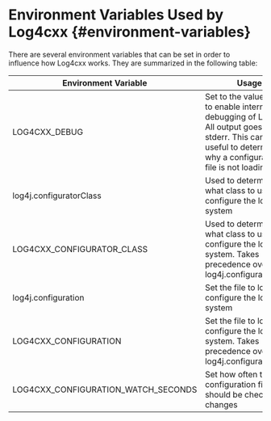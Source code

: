 Environment Variables Used by Log4cxx {#environment-variables}
===
<!--
 Note: License header cannot be first, as doxygen does not generate
 cleanly if it before the '==='
-->
<!--
 Licensed to the Apache Software Foundation (ASF) under one or more
 contributor license agreements.  See the NOTICE file distributed with
 this work for additional information regarding copyright ownership.
 The ASF licenses this file to You under the Apache License, Version 2.0
 (the "License"); you may not use this file except in compliance with
 the License.  You may obtain a copy of the License at

	http://www.apache.org/licenses/LICENSE-2.0

 Unless required by applicable law or agreed to in writing, software
 distributed under the License is distributed on an "AS IS" BASIS,
 WITHOUT WARRANTIES OR CONDITIONS OF ANY KIND, either express or implied.
 See the License for the specific language governing permissions and
 limitations under the License.
-->

There are several environment variables that can be set in order to influence how
Log4cxx works.  They are summarized in the following table:


| Environment Variable | Usage |
| -------------------- | ----- |
| LOG4CXX\_DEBUG       | Set to the value 'true' to enable internal debugging of Log4cxx.  All output goes to stderr.  This can be useful to determine why a configuration file is not loading |
| log4j.configuratorClass | Used to determine what class to use to configure the logging system |
| LOG4CXX\_CONFIGURATOR\_CLASS | Used to determine what class to use to configure the logging system.  Takes precedence over log4j.configuratorClass |
| log4j.configuration | Set the file to load to configure the logging system |
| LOG4CXX\_CONFIGURATION | Set the file to load to configure the logging system.  Takes precedence over log4j.configuration |
| LOG4CXX\_CONFIGURATION\_WATCH\_SECONDS | Set how often the configuration file should be checked for changes |

